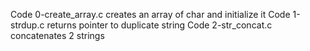 Code 0-create_array.c creates an array of char and initialize it
Code 1-strdup.c returns pointer to duplicate string
Code 2-str_concat.c concatenates 2 strings
